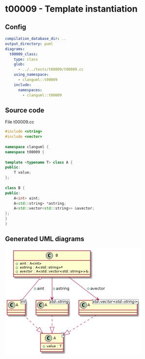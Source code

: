 # t00009 - Template instantiation
## Config
```yaml
compilation_database_dir: ..
output_directory: puml
diagrams:
  t00009_class:
    type: class
    glob:
      - ../../tests/t00009/t00009.cc
    using_namespace:
      - clanguml::t00009
    include:
      namespaces:
        - clanguml::t00009

```
## Source code
File t00009.cc
```cpp
#include <string>
#include <vector>

namespace clanguml {
namespace t00009 {

template <typename T> class A {
public:
    T value;
};

class B {
public:
    A<int> aint;
    A<std::string> *astring;
    A<std::vector<std::string>> &avector;
};
}
}

```
## Generated UML diagrams
![t00009_class](./t00009_class.png "Template instantiation")
